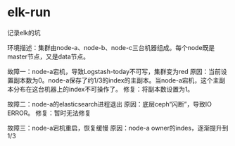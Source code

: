 # elk-run
记录elk的坑

环境描述：集群由node-a、node-b、node-c三台机器组成。每个node既是master节点，又是data节点。

故障一：node-a宕机，导致Logstash-today不可写，集群变为red
原因：当前设置副本数为0。node-a保存了约1/3的index的主副本。当node-a宕机，这个主副本分布在这台机器上的index不可操作了。
修复：将副本数设置为1。

故障二：node-a的elasticsearch进程退出
原因：底层ceph“闪断”，导致IO ERROR。
修复：暂时无法修复

故障三：node-a宕机重启，恢复缓慢
原因：node-a owner的indes，逐渐提升到1/3
